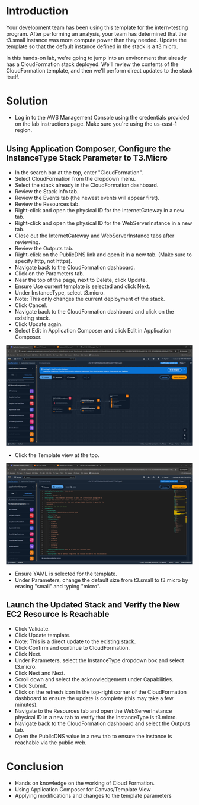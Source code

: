 # Introduction
Your development team has been using this template for the intern-testing program. After performing an analysis, your team has determined that the t3.small instance was more compute power than they needed. Update the template so that the default instance defined in the stack is a t3.micro.

In this hands-on lab, we're going to jump into an environment that already has a CloudFormation stack deployed. We'll review the contents of the CloudFormation template, and then we'll perform direct updates to the stack itself.

# Solution
- Log in to the AWS Management Console using the credentials provided on the lab instructions page. Make sure you're using the us-east-1 region.
## Using Application Composer, Configure the InstanceType Stack Parameter to T3.Micro
- In the search bar at the top, enter "CloudFormation".
- Select CloudFormation from the dropdown menu.
- Select the stack already in the CloudFormation dashboard.
- Review the Stack info tab.
- Review the Events tab (the newest events will appear first).
- Review the Resources tab.
- Right-click and open the physical ID for the InternetGateway in a new tab.
- Right-click and open the physical ID for the WebServerInstance in a new tab.
- Close out the InternetGateway and WebServerInstance tabs after reviewing.
- Review the Outputs tab.
- Right-click on the PublicDNS link and open it in a new tab. (Make sure to specify http, not https).
- Navigate back to the CloudFormation dashboard.
- Click on the Parameters tab.
- Near the top of the page, next to Delete, click Update.
- Ensure Use current template is selected and click Next.
- Under InstanceType, select t3.micro.
- Note: This only changes the current deployment of the stack.
- Click Cancel.
- Navigate back to the CloudFormation dashboard and click on the existing stack.
- Click Update again.
- Select Edit in Application Composer and click Edit in Application Composer.

![Application Composer](https://github.com/Kenneth7117/AWS_Projects/blob/main/AWS%20CloudFormation/Images/Screenshot%202024-08-16%20001027.png)

- Click the Template view at the top.

![Template View](https://github.com/Kenneth7117/AWS_Projects/blob/main/AWS%20CloudFormation/Images/Screenshot%202024-08-16%20001135.png)

- Ensure YAML is selected for the template.
- Under Parameters, change the default size from t3.small to t3.micro by erasing "small" and typing "micro".
## Launch the Updated Stack and Verify the New EC2 Resource Is Reachable
- Click Validate.
- Click Update template.
- Note: This is a direct update to the existing stack.
- Click Confirm and continue to CloudFormation.
- Click Next.
- Under Parameters, select the InstanceType dropdown box and select t3.micro.
- Click Next and Next.
- Scroll down and select the acknowledgement under Capabilities.
- Click Submit.
- Click on the refresh icon in the top-right corner of the CloudFormation dashboard to ensure the update is complete (this may take a few minutes).
- Navigate to the Resources tab and open the WebServerInstance physical ID in a new tab to verify that the InstanceType is t3.micro.
- Navigate back to the CloudFormation dashboard and select the Outputs tab.
- Open the PublicDNS value in a new tab to ensure the instance is reachable via the public web.
# Conclusion
- Hands on knowledge on the working of Cloud Formation.
- Using Application Composer for Canvas/Template View
- Applying modifications and changes to the template parameters
